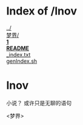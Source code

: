 # Index of /lnov

[../](./../)  
[梦界/](./梦界/)  
[**1**](./1)  
[**README**](./README)  
[_index.txt](./_index.txt)  
[genIndex.sh](./genIndex.sh)  
# lnov

小说？
或许只是无聊的语句

<梦界>